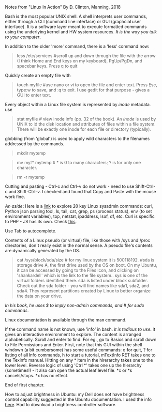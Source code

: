 Notes from "Linux In Action" By D. Clinton, Manning, 2018

Bash is the most popular UNIX shell. A shell interprets user commands, either through a CLI (command line interface) or GUI (graphcial user interface). It is a software layer meant to execute formatted commands using the underlying kernel and HW system resources. *It is the way you talk to your computer*. 

In addition to the older 'more' command, there is a 'less' command now:

>less /etc/services #scroll up and down through the file with the arrow (I think Home and End keys on my keyboard), PgUp/PgDn, and spacebar keys. Press q to quit

Quickly create an empty file with 
>touch myfile #use nano or vi to open the file and enter text. Press Esc, type:w to save, and :q to exit. 
I use gedit for that purpose - gives a GUI to enter text. 

Every object within a Linux file system is represented by *inode* metadata. use
>stat myfile # view inode info (pp. 32 of the book). An *inode* is used by UNIX to id the disk location and attributes of files within a file system. There will be exactly one inode for each file or directory (typically). 

globbing (from 'global') is used to apply wild characters to the filenames addressed by the commands. 
>mkdir mytemp

>mv myf* mytemp # * is 0 to many characters; ? is for only one character.

>rm -r mytemp

Cutting and pasting - Ctrl-c and Ctrl-v do not work - need to use Shift-Ctrl-c and Shift-Ctrl-v. I checked and found that Copy and Paste with the mouse work fine.

*An aside*:
Here is a [link](https://opensource.com/article/17/7/20-sysadmin-commands) to explore 20 key Linux sysadmin commands: curl, Python json parsing tool, ls, tail, cat, grep, ps (process status), env (to set environment variables), top, netstat, ipaddress, Isof, df, etc. Curl is specific to PHP - JS has its own. Check [this](https://stackoverflow.com/questions/25515936/perform-curl-request-in-javascript). 

Use Tab to autocomplete. 

Contents of a Linux pseudo (or virtual) file, like those with /sys and /proc directories, don't really exist in the normal sense.  A pseudo file's contents are dynamically generated by the OS. 

>cat /sys/block/sda/size # for my linux system it is 500118192. #sda  is storage drive A, the first drive used by the OS on boot. On my Ubuntu, it can be accessed by going to the Files Icon, and clicking on 'shankardell' which is the link to the file system.. sys is one of the virtual folders identified there. sda is listed under block subfolder. Check out the sda folder - you will find names like sda1, sda2, and sda4. They represent partitions created by Linux to better organize the data on your drive.

*In his book, he uses $ to imply non-admin commands, and # for sudo commands*.

Linux documentation is available through the man command. 

If the command name is not known, use 'info' in bash. *It is tedious to use*. It gives an interactive environment to explore. The content is arranged alphabetically. Scroll and enter to find. For eg., go to Basics and scroll down to File Permissions and Enter. First, note that this GUI within the shell windown (a bit cumbersome) has some useful commands: q for quit, ? for listing of all Info commands, h to start a tutorial, mTextInfo RET takes one to the Texinfo manual. Hitting on any * item in the hirerarchy takes one to the lower level. Reverse logic of using 'Ctrl *' takes one up the hierarchy (sometimes!) - it also can open the actual leaf level file. *c or *s cancels/stops. *x has no effect. 

End of first chapter. 

How to adjust brightness in Ubuntu: my Dell does not have brightness control capability suggested in the Ubuntu documentation. I used the info [here](https://askubuntu.com/questions/762764/cant-change-brightness-in-ubuntu-16-04-lts). Had to download a brightness controller software. 



